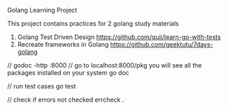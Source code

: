 Golang Learning Project

This project contains practices for 2 golang study materials

1. Golang Test Driven Design https://github.com/quii/learn-go-with-tests
2. Recreate frameworks in Golang https://github.com/geektutu/7days-golang

// godoc -http :8000
// go to localhost:8000/pkg you will see all the packages installed on your system
go doc

// run test cases
go test

// check if errors not checked
errcheck .
